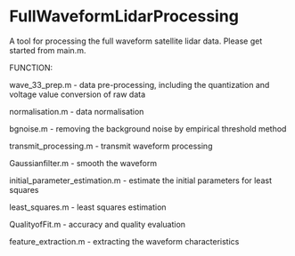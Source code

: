 # FullWaveformLidarProcessing

A tool for processing the full waveform satellite lidar data. Please get started from main.m.


FUNCTION:

wave_33_prep.m  - data pre-processing, including the quantization and voltage value conversion of raw data

normalisation.m - data normalisation

bgnoise.m - removing the background noise by empirical threshold method 

transmit_processing.m - transmit waveform processing

Gaussianfilter.m - smooth the waveform

initial_parameter_estimation.m - estimate the initial parameters for least squares

least_squares.m - least squares estimation

QualityofFit.m - accuracy and quality evaluation

feature_extraction.m - extracting the waveform characteristics
